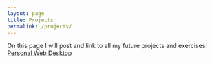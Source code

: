 ```yaml
---
layout: page
title: Projects
permalink: /projects/
---
```


On this page I will post and link to all my future projects and exercises!<br>
<a href="https://manzey.github.io/client/debug/index.html">Personal Web Desktop</a>
